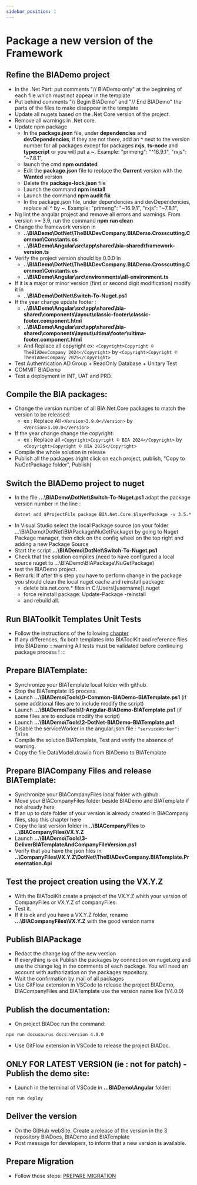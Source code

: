 ```yaml
---
sidebar_position: 1
---
```

# Package a new version of the Framework

## Refine the BIADemo project
- In the .Net Part: put comments "// BIADemo only" at the beginning of each file which must not appear in the template
- Put behind comments "// Begin BIADemo" and "// End BIADemo" the parts of the files to make disappear in the template
- Update all nugets based on the .Net Core version of the project.
- Remove all warnings in .Net core.
- Update npm package
  - In the **package.json** file, under **dependencies** and **devDependencies**, if they are not there, add an **^** next to the version number for all packages except for packages **rxjs**, **ts-node** and **typescript** or you will put a **~**. Example: "primeng": "^16.9.1", "rxjs": "~7.8.1",
  - launch the cmd **npm outdated**
  - Edit the **package.json** file to replace the **Current** version with the **Wanted** version
  - Delete the **package-lock.json** file
  - Launch the command **npm install**
  - Launch the command **npm audit fix**
  - In the package.json file, under dependencies and devDependencies, replace all **^** by **~**. Example: "primeng": "~16.9.1", "rxjs": "~7.8.1",
- Ng lint the angular project and remove all errors and warnings. From version >= 3.9, run the command **npm run clean**
- Change the framework version in 
  - **..\BIADemo\DotNet\TheBIADevCompany.BIADemo.Crosscutting.Common\Constants.cs**
  - **..\BIADemo\Angular\src\app\shared\bia-shared\framework-version.ts**
- Verify the project version should be 0.0.0 in
  - **..\BIADemo\DotNet\TheBIADevCompany.BIADemo.Crosscutting.Common\Constants.cs**
  - **..\BIADemo\Angular\src\environments\all-environment.ts**
- If it is a major or minor version (first or second digit modification) modify it in 
  - **..\BIADemo\DotNet\Switch-To-Nuget.ps1**
- If the year change update footer :
  - **..\BIADemo\Angular\src\app\shared\bia-shared\components\layout\classic-footer\classic-footer.component.html**
  - **..\BIADemo\Angular\src\app\shared\bia-shared\components\layout\ultima\footer\ultima-footer.component.html**
  - And Replace all copyright ex: ```<Copyright>Copyright © TheBIADevCompany 2024</Copyright>``` by ```<Copyright>Copyright © TheBIADevCompany 2025</Copyright>```
- Test Authentication AD Group + ReadOnly Database + Unitary Test
- COMMIT BIADemo
- Test a deployment in INT, UAT and PRD.

## Compile the BIA packages:
- Change the version number of all BIA.Net.Core packages to match the version to be released:
  - ex : Replace All ```<Version>3.9.0</Version>``` by ```<Version>3.10.0</Version>```
- If the year change change the copyright:
  - ex : Replace all ```<Copyright>Copyright © BIA 2024</Copyright>``` by ```<Copyright>Copyright © BIA 2025</Copyright>```
- Compile the whole solution in release
- Publish all the packages (right click on each project, publish, "Copy to NuGetPackage folder", Publish)

## Switch the BIADemo project to nuget
- In the file **...\BIADemo\DotNet\Switch-To-Nuget.ps1** adapt the package version number in the line :
    ```
    dotnet add $ProjectFile package BIA.Net.Core.$layerPackage -v 3.5.*
    ```
- In Visual Studio select the local Package source (on your folder ...\BIADemo\DotNet\BIAPackage\NuGetPackage) by going to Nuget Package manager, then click on the config wheel on the top right and adding a new Package Source
- Start the script **...\BIADemo\DotNet\Switch-To-Nuget.ps1**
- Check that the solution compiles (need to have configured a local source nuget to ...\BIADemo\BIAPackage\NuGetPackage)
- test the BIADemo project.
- Remark: If after this step you have to perform change in the package you should clean the local nuget cache and reinstall package:
  - delete bia.net.core.* files in C:\Users\\[username]\\.nuget
  - force reinstall package: Update-Package -reinstall
  - and rebuild all.

## Run BIAToolkit Templates Unit Tests
- Follow the instructions of the following [chapter](../../30-BIAToolKit/90-Templates.md#usage)
- If any differences, fix both templates into BIAToolKit and reference files into BIADemo
:::warning
All tests must be validated before continuing package process !
:::

## Prepare BIATemplate:
- Synchronize your BIATemplate local folder with github.
- Stop the BIATemplate IIS process.
- Launch **...\BIADemo\Tools\0-Common-BIADemo-BIATemplate.ps1** (if some additional files are to include modify the script)
- Launch **...\BIADemo\Tools\1-Angular-BIADemo-BIATemplate.ps1** (if some files are to exclude modify the script)
- Launch **...\BIADemo\Tools\2-DotNet-BIADemo-BIATemplate.ps1**
- Disable the serviceWorker in the angular.json file : ```"serviceWorker": false```
- Compile the solution BIATemplate, Test and verify the absence of warning.
- Copy the file DataModel.drawio from BIADemo to BIATemplate
  
## Prepare BIACompany Files and release BIATemplate:
- Synchronize your BIACompanyFiles local folder with github.
- Move your BIACompanyFiles folder beside BIADemo and BIATemplate if not already here
- If an up to date folder of your version is already created in BIACompany files, stop this chapter here
- Copy the last version folder in   **..\BIACompanyFiles** to **..\BIACompanyFiles\VX.Y.Z**
- Launch **...\BIADemo\Tools\3-DeliverBIATemplateAndCompanyFileVersion.ps1**
- Verify that you have the json files in **..\CompanyFiles\VX.Y.Z\DotNet\TheBIADevCompany.BIATemplate.Presentation.Api**

## Test the project creation using the VX.Y.Z
- With the BIAToolKit create a project of the VX.Y.Z whith your version of CompanyFiles or VX.Y.Z of companyFiles.
- Test it.
- If it is ok and you have a VX.Y.Z folder, rename **...\BIACompanyFiles\VX.Y.Z** with the good version name

## Publish BIAPackage
- Redact the change log of the new version
- If everything is ok Publish the packages by connection on nuget.org and use the change log in the comments of each package. You will need an account with authorization on the packages repository.
- Wait the confirmation by mail of all packages
- Use GitFlow extension in VSCode to release the project BIADemo, BIACompanyFiles and BIATemplate use the version name like (V4.0.0)

## Publish the documentation: 
- On project BIADoc run the command:
```
npm run docusaurus docs:version 4.0.0
```
- Use GitFlow extension in VSCode to release the project BIADoc.

## ONLY FOR LATEST VERSION (ie : not for patch) - Publish the demo site:
- Launch in the terminal of VSCode in **...BIADemo\Angular** folder:
```
npm run deploy
```

## Deliver the version
- On the GitHub webSite. Create a release of the version in the 3 repository BIADocs, BIADemo and BIATemplate
- Post message for developers, to inform that a new version is available.

## Prepare Migration
- Follow those steps: [PREPARE MIGRATION](./20-PrepareMigration.md)